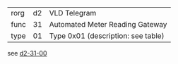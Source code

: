 
|    |   |   |
| -- | - | - |
| rorg | d2 | VLD Telegram |
| func | 31 | Automated Meter Reading Gateway |
| type | 01 | Type 0x01 (description: see table) |

see [d2-31-00](d2-31-00.md)
  